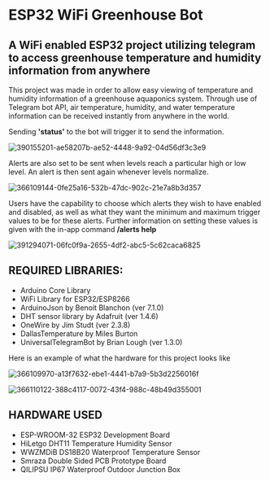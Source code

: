 # ESP32 WiFi Greenhouse Bot

## A WiFi enabled ESP32 project utilizing telegram to access greenhouse temperature and humidity information from anywhere

This project was made in order to allow easy viewing of temperature and humidity information of a greenhouse aquaponics system. Through use of Telegram bot API, air temperature, humidity, and water temperature information can be received instantly from anywhere in the world.

Sending **'status'** to the bot will trigger it to send the information.

![390155201-ae58207b-ae52-4448-9a92-04d56df3c3e9](https://github.com/user-attachments/assets/33dc756d-efa7-4bec-9bc6-eb748a86f9ed)

Alerts are also set to be sent when levels reach a particular high or low level. An alert is then sent again whenever levels normalize.

![366109144-0fe25a16-532b-47dc-902c-21e7a8b3d357](https://github.com/user-attachments/assets/2553dccc-97b8-4d7d-b230-16b79c5fb51b)

Users have the capability to choose which alerts they wish to have enabled and disabled, as well as what they want the minimum and maximum trigger values to be for these alerts. Further information on setting these values is given with the in-app command **/alerts help**

![391294071-06fc0f9a-2655-4df2-abc5-5c62caca6825](https://github.com/user-attachments/assets/e87b3427-0faa-432d-b8bb-ecf08816ae19)

## REQUIRED LIBRARIES:

* Arduino Core Library
* WiFi Library for ESP32/ESP8266
* ArduinoJson by Benoit Blanchon (ver 7.1.0)
* DHT sensor library by Adafruit (ver 1.4.6)
* OneWire by Jim Studt (ver 2.3.8)
* DallasTemperature by Miles Burton
* UniversalTelegramBot by Brian Lough (ver 1.3.0)


Here is an example of what the hardware for this project looks like

![366109970-a13f7632-ebe1-4441-b7a9-5b3d2256016f](https://github.com/user-attachments/assets/ed9a4ff8-2755-4de9-8188-53c10201fb9e)

![366110122-388c4117-0072-43f4-988c-48b49d355001](https://github.com/user-attachments/assets/e57160f8-d6ff-490b-bb23-ab9e89670352)


## HARDWARE USED

* ESP-WROOM-32 ESP32 Development Board
* HiLetgo DHT11 Temperature Humidity Sensor
* WWZMDiB DS18B20 Waterproof Temperature Sensor
* Smraza Double Sided PCB Prototype Board
* QILIPSU IP67 Waterproof Outdoor Junction Box
